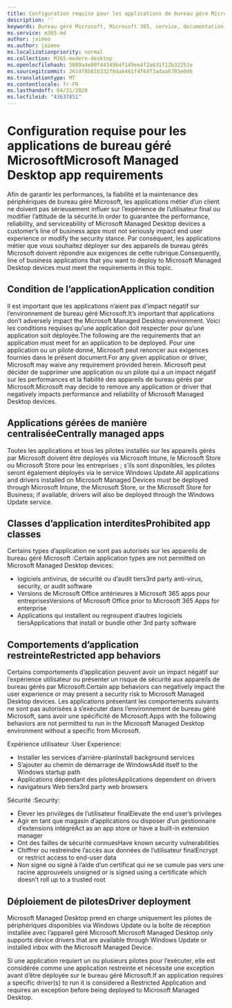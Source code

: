 ```yaml
---
title: Configuration requise pour les applications de bureau géré Microsoft
description: ''
keywords: Bureau géré Microsoft, Microsoft 365, service, documentation
ms.service: m365-md
author: jaimeo
ms.author: jaimeo
ms.localizationpriority: normal
ms.collection: M365-modern-desktop
ms.openlocfilehash: 5889a4e80f44349b4f149ee4f2a631f12b32251e
ms.sourcegitcommit: 2614f8b81b332f8dab461f4f64f3adaa6703e0d6
ms.translationtype: MT
ms.contentlocale: fr-FR
ms.lasthandoff: 04/21/2020
ms.locfileid: "43637851"
---
```

# <a name="microsoft-managed-desktop-app-requirements"></a><span data-ttu-id="0497e-103">Configuration requise pour les applications de bureau géré Microsoft</span><span class="sxs-lookup"><span data-stu-id="0497e-103">Microsoft Managed Desktop app requirements</span></span>

<!--This topic is the target for aka.ms/app-req. This is aka link is used from EA agreement for MMD. do not delete.-->

<!--Application addendum -->
 
<span data-ttu-id="0497e-104">Afin de garantir les performances, la fiabilité et la maintenance des périphériques de bureau géré Microsoft, les applications métier d’un client ne doivent pas sérieusement influer sur l’expérience de l’utilisateur final ou modifier l’attitude de la sécurité.</span><span class="sxs-lookup"><span data-stu-id="0497e-104">In order to guarantee the performance, reliability, and serviceability of Microsoft Managed Desktop devices a customer’s line of business apps must not seriously impact end user experience or modify the security stance.</span></span> <span data-ttu-id="0497e-105">Par conséquent, les applications métier que vous souhaitez déployer sur des appareils de bureau gérés Microsoft doivent répondre aux exigences de cette rubrique.</span><span class="sxs-lookup"><span data-stu-id="0497e-105">Consequently, line of business applications that you want to deploy to Microsoft Managed Desktop devices must meet the requirements in this topic.</span></span>

## <a name="application-condition"></a><span data-ttu-id="0497e-106">Condition de l’application</span><span class="sxs-lookup"><span data-stu-id="0497e-106">Application condition</span></span>

<span data-ttu-id="0497e-107">Il est important que les applications n’aient pas d’impact négatif sur l’environnement de bureau géré Microsoft.</span><span class="sxs-lookup"><span data-stu-id="0497e-107">It’s important that applications don’t adversely impact the Microsoft Managed Desktop environment.</span></span> <span data-ttu-id="0497e-108">Voici les conditions requises qu’une application doit respecter pour qu’une application soit déployée.</span><span class="sxs-lookup"><span data-stu-id="0497e-108">The following are the requirements that an application must meet for an application to be deployed.</span></span> <span data-ttu-id="0497e-109">Pour une application ou un pilote donné, Microsoft peut renoncer aux exigences fournies dans le présent document.</span><span class="sxs-lookup"><span data-stu-id="0497e-109">For any given application or driver, Microsoft may waive any requirement provided herein.</span></span> <span data-ttu-id="0497e-110">Microsoft peut décider de supprimer une application ou un pilote qui a un impact négatif sur les performances et la fiabilité des appareils de bureau gérés par Microsoft.</span><span class="sxs-lookup"><span data-stu-id="0497e-110">Microsoft may decide to remove any application or driver that negatively impacts performance and reliability of Microsoft Managed Desktop devices.</span></span>

## <a name="centrally-managed-apps"></a><span data-ttu-id="0497e-111">Applications gérées de manière centralisée</span><span class="sxs-lookup"><span data-stu-id="0497e-111">Centrally managed apps</span></span>

<span data-ttu-id="0497e-112">Toutes les applications et tous les pilotes installés sur les appareils gérés par Microsoft doivent être déployés via Microsoft Intune, le Microsoft Store ou Microsoft Store pour les entreprises ; s’ils sont disponibles, les pilotes seront également déployés via le service Windows Update.</span><span class="sxs-lookup"><span data-stu-id="0497e-112">All applications and drivers installed on Microsoft Managed Devices must be deployed through Microsoft Intune, the Microsoft Store, or the Microsoft Store for Business; if available, drivers will also be deployed through the Windows Update service.</span></span> 

## <a name="prohibited-app-classes"></a><span data-ttu-id="0497e-113">Classes d’application interdites</span><span class="sxs-lookup"><span data-stu-id="0497e-113">Prohibited app classes</span></span>

<span data-ttu-id="0497e-114">Certains types d’application ne sont pas autorisés sur les appareils de bureau géré Microsoft :</span><span class="sxs-lookup"><span data-stu-id="0497e-114">Certain application types are not permitted on Microsoft Managed Desktop devices:</span></span>
- <span data-ttu-id="0497e-115">logiciels antivirus, de sécurité ou d’audit tiers</span><span class="sxs-lookup"><span data-stu-id="0497e-115">3rd party anti-virus, security, or audit software</span></span>
- <span data-ttu-id="0497e-116">Versions de Microsoft Office antérieures à Microsoft 365 apps pour entreprises</span><span class="sxs-lookup"><span data-stu-id="0497e-116">Versions of Microsoft Office prior to Microsoft 365 Apps for enterprise</span></span>
- <span data-ttu-id="0497e-117">Applications qui installent ou regroupent d’autres logiciels tiers</span><span class="sxs-lookup"><span data-stu-id="0497e-117">Applications that install or bundle other 3rd party software</span></span>

## <a name="restricted-app-behaviors"></a><span data-ttu-id="0497e-118">Comportements d’application restreinte</span><span class="sxs-lookup"><span data-stu-id="0497e-118">Restricted app behaviors</span></span>

<span data-ttu-id="0497e-119">Certains comportements d’application peuvent avoir un impact négatif sur l’expérience utilisateur ou présenter un risque de sécurité aux appareils de bureau gérés par Microsoft.</span><span class="sxs-lookup"><span data-stu-id="0497e-119">Certain app behaviors can negatively impact the user experience or may present a security risk to Microsoft Managed Desktop devices.</span></span> <span data-ttu-id="0497e-120">Les applications présentant les comportements suivants ne sont pas autorisées à s’exécuter dans l’environnement de bureau géré Microsoft, sans avoir une spécificité de Microsoft.</span><span class="sxs-lookup"><span data-stu-id="0497e-120">Apps with the following behaviors are not permitted to run in the Microsoft Managed Desktop environment without a specific  from Microsoft.</span></span>

<span data-ttu-id="0497e-121">Expérience utilisateur :</span><span class="sxs-lookup"><span data-stu-id="0497e-121">User Experience:</span></span>
- <span data-ttu-id="0497e-122">Installer les services d’arrière-plan</span><span class="sxs-lookup"><span data-stu-id="0497e-122">Install background services</span></span>
- <span data-ttu-id="0497e-123">S’ajouter au chemin de démarrage de Windows</span><span class="sxs-lookup"><span data-stu-id="0497e-123">Add itself to the Windows startup path</span></span>
- <span data-ttu-id="0497e-124">Applications dépendant des pilotes</span><span class="sxs-lookup"><span data-stu-id="0497e-124">Applications dependent on drivers</span></span>
- <span data-ttu-id="0497e-125">navigateurs Web tiers</span><span class="sxs-lookup"><span data-stu-id="0497e-125">3rd party web browsers</span></span>

<span data-ttu-id="0497e-126">Sécurité :</span><span class="sxs-lookup"><span data-stu-id="0497e-126">Security:</span></span>
- <span data-ttu-id="0497e-127">Élever les privilèges de l’utilisateur final</span><span class="sxs-lookup"><span data-stu-id="0497e-127">Elevate the end user’s privileges</span></span>
- <span data-ttu-id="0497e-128">Agir en tant que magasin d’applications ou disposer d’un gestionnaire d’extensions intégré</span><span class="sxs-lookup"><span data-stu-id="0497e-128">Act as an app store or have a built-in extension manager</span></span>
- <span data-ttu-id="0497e-129">Ont des failles de sécurité connues</span><span class="sxs-lookup"><span data-stu-id="0497e-129">Have known security vulnerabilities</span></span>
- <span data-ttu-id="0497e-130">Chiffrer ou restreindre l’accès aux données de l’utilisateur final</span><span class="sxs-lookup"><span data-stu-id="0497e-130">Encrypt or restrict access to end-user data</span></span>
- <span data-ttu-id="0497e-131">Non signé ou signé à l’aide d’un certificat qui ne se cumule pas vers une racine approuvée</span><span class="sxs-lookup"><span data-stu-id="0497e-131">Is unsigned or is signed using a certificate which doesn’t roll up to a trusted root</span></span>


## <a name="driver-deployment"></a><span data-ttu-id="0497e-132">Déploiement de pilotes</span><span class="sxs-lookup"><span data-stu-id="0497e-132">Driver deployment</span></span>

<span data-ttu-id="0497e-133">Microsoft Managed Desktop prend en charge uniquement les pilotes de périphériques disponibles via Windows Update ou la boîte de réception installée avec l’appareil géré Microsoft.</span><span class="sxs-lookup"><span data-stu-id="0497e-133">Microsoft Managed Desktop only supports device drivers that are available through Windows Update or installed inbox with the Microsoft Managed Device.</span></span> 

<span data-ttu-id="0497e-134">Si une application requiert un ou plusieurs pilotes pour l’exécuter, elle est considérée comme une application restreinte et nécessite une exception avant d’être déployée sur le bureau géré Microsoft.</span><span class="sxs-lookup"><span data-stu-id="0497e-134">If an application requires a specific driver(s) to run it is considered a Restricted Application and requires an exception before being deployed to Microsoft Managed Desktop.</span></span> 

